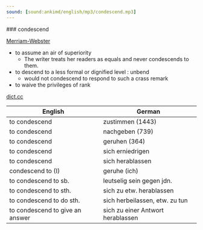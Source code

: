 ```yaml
---
sound: [sound:ankimd/english/mp3/condescend.mp3]
---
```


\### condescend

[Merriam-Webster](https://www.merriam-webster.com/dictionary/condescend)

- to assume an air of superiority
    - The writer treats her readers as equals and never condescends to them.
- to descend to a less formal or dignified level : unbend
    - would not condescend to respond to such a crass remark
- to waive the privileges of rank

[dict.cc](https://www.dict.cc/condescend)

| English        | German       |
| -------------- | ------------ |
| to condescend | zustimmen (1443) |
| to condescend | nachgeben (739) |
| to condescend | geruhen (364) |
| to condescend | sich erniedrigen |
| to condescend | sich herablassen |
| condescend to (I) | geruhe (ich) |
| to condescend to sb. | leutselig sein gegen jdn. |
| to condescend to sth. | sich zu etw. herablassen |
| to condescend to do sth. | sich herbeilassen, etw. zu tun |
| to condescend to give an answer | sich zu einer Antwort herablassen |
